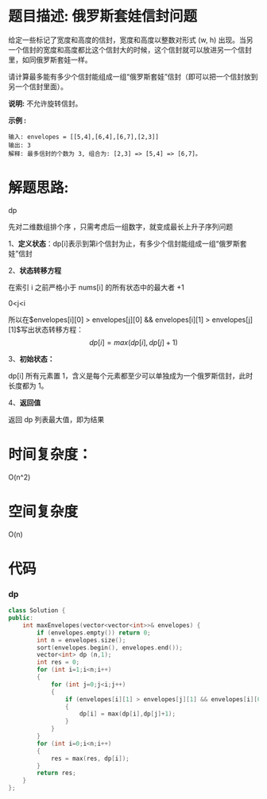 # 题目描述:  俄罗斯套娃信封问题

给定一些标记了宽度和高度的信封，宽度和高度以整数对形式 (w, h) 出现。当另一个信封的宽度和高度都比这个信封大的时候，这个信封就可以放进另一个信封里，如同俄罗斯套娃一样。

请计算最多能有多少个信封能组成一组“俄罗斯套娃”信封（即可以把一个信封放到另一个信封里面）。

**说明:**
不允许旋转信封。

**示例 :**
```
输入: envelopes = [[5,4],[6,4],[6,7],[2,3]]
输出: 3 
解释: 最多信封的个数为 3, 组合为: [2,3] => [5,4] => [6,7]。
```

# 解题思路:

  dp
  
  先对二维数组排个序 ，只需考虑后一组数字，就变成最长上升子序列问题
  
  1、**定义状态**：dp[i]表示到第i个信封为止，有多少个信封能组成一组“俄罗斯套娃”信封
  
  2、**状态转移方程**
  
在索引 i 之前严格小于 nums[i] 的所有状态中的最大者 +1

0<j<i

所以在$envelopes[i][0] > envelopes[j][0] && envelopes[i][1] > envelopes[j][1]$写出状态转移方程：
$$
dp[i]=max(dp[i], dp[j]+1) 
$$

3、**初始状态：**

dp[i] 所有元素置 1，含义是每个元素都至少可以单独成为一个俄罗斯信封，此时长度都为 1。

4、**返回值**

返回 dp 列表最大值，即为结果

# 时间复杂度：
  O(n^2)
# 空间复杂度
O(n)
  
# 代码

### dp
```c++
class Solution {
public:
    int maxEnvelopes(vector<vector<int>>& envelopes) {
        if (envelopes.empty()) return 0;
        int n = envelopes.size();
        sort(envelopes.begin(), envelopes.end());
        vector<int> dp (n,1);
        int res = 0;
        for (int i=1;i<n;i++)
        {
            for (int j=0;j<i;j++)
            {
                if (envelopes[i][1] > envelopes[j][1] && envelopes[i][0] > envelopes[j][0])
                {
                    dp[i] = max(dp[i],dp[j]+1);
                }
            }
        }
        for (int i=0;i<n;i++)
        {
            res = max(res, dp[i]);
        }
        return res;
    }
};
```
